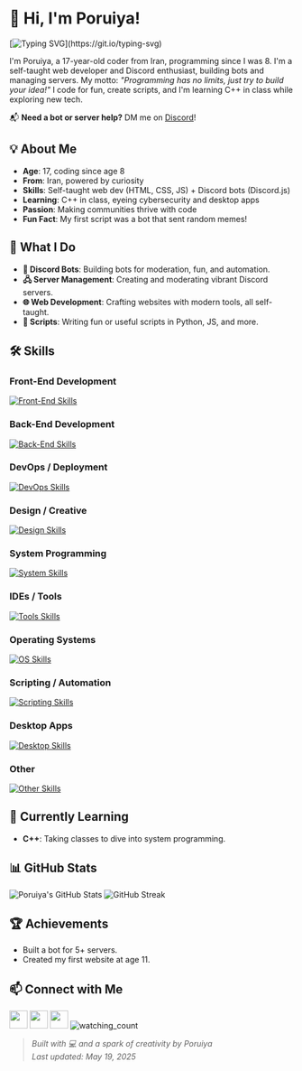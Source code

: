 # 👋 Hi, I'm Poruiya!

[![Typing SVG](https://readme-typing-svg.demolab.com?font=Fira+Code&pause=1000&color=57CDF1&width=435&lines=17yo+Self-Taught+Developer;Discord+Bots+%26+Web+Dev;No+Limits,+Just+Build!)](https://git.io/typing-svg)

I'm Poruiya, a 17-year-old coder from Iran, programming since I was 8. I'm a self-taught web developer and Discord enthusiast, building bots and managing servers. My motto: *"Programming has no limits, just try to build your idea!"* I code for fun, create scripts, and I'm learning C++ in class while exploring new tech.

📬 **Need a bot or server help?** DM me on [Discord](https://discordapp.com/users/942361321456926721)!

## 💡 About Me

- **Age**: 17, coding since age 8
- **From**: Iran, powered by curiosity
- **Skills**: Self-taught web dev (HTML, CSS, JS) + Discord bots (Discord.js)
- **Learning**: C++ in class, eyeing cybersecurity and desktop apps
- **Passion**: Making communities thrive with code
- **Fun Fact**: My first script was a bot that sent random memes!

## 🚀 What I Do

- **🤖 Discord Bots**: Building bots for moderation, fun, and automation.
- **🖧 Server Management**: Creating and moderating vibrant Discord servers.
- **🌐 Web Development**: Crafting websites with modern tools, all self-taught.
- **📜 Scripts**: Writing fun or useful scripts in Python, JS, and more.

## 🛠️ Skills

### Front-End Development
[![Front-End Skills](https://skillicons.dev/icons?i=html,css,js,react,nextjs,bootstrap,sass,tailwind,styledcomponents,ts,webpack&perline=6)](https://skillicons.dev)

### Back-End Development
[![Back-End Skills](https://skillicons.dev/icons?i=nodejs,php,laravel,py,dotnet,mongodb,mysql,discordjs&perline=6)](https://skillicons.dev)

### DevOps / Deployment
[![DevOps Skills](https://skillicons.dev/icons?i=git,github,netlify,cloudflare,npm,yarn,sentry&perline=6)](https://skillicons.dev)

### Design / Creative
[![Design Skills](https://skillicons.dev/icons?i=figma,blender,ps&perline=6)](https://skillicons.dev)

### System Programming
[![System Skills](https://skillicons.dev/icons?i=c,cpp&perline=6)](https://skillicons.dev)

### IDEs / Tools
[![Tools Skills](https://skillicons.dev/icons?i=vscode,visualstudio,idea&perline=6)](https://skillicons.dev)

### Operating Systems
[![OS Skills](https://skillicons.dev/icons?i=linux,ubuntu,arch,kali,windows&perline=6)](https://skillicons.dev)

### Scripting / Automation
[![Scripting Skills](https://skillicons.dev/icons?i=bash,powershell,regex&perline=6)](https://skillicons.dev)

### Desktop Apps
[![Desktop Skills](https://skillicons.dev/icons?i=electron&perline=6)](https://skillicons.dev)

### Other
[![Other Skills](https://skillicons.dev/icons?i=discord&perline=6)](https://skillicons.dev)

## 🌱 Currently Learning

- **C++**: Taking classes to dive into system programming.

## 📊 GitHub Stats

![Poruiya's GitHub Stats](https://github-readme-stats.vercel.app/api?username=poruiya&count_private=true&show_icons=true&title_color=57cdf1&text_color=ffffff&icon_color=57cdf1&border_color=0d1117&bg_color=0d1117)
![GitHub Streak](https://streak-stats.demolab.com/?user=poruiya&background=0d1117&border=0d1117&stroke=57cdf1&ring=57cdf1&fire=57cdf1&currStreakNum=57cdf1&sideNums=57cdf1&currStreakLabel=57cdf1&sideLabels=57cdf1&dates=ffffff)

## 🏆 Achievements

- Built a bot for 5+ servers.
- Created my first website at age 11.

## 📫 Connect with Me

[<img src="https://raw.githubusercontent.com/danielcranney/readme-generator/main/public/icons/socials/discord.svg" width="32" height="32" />](https://discordapp.com/users/942361321456926721) [<img src="https://raw.githubusercontent.com/danielcranney/readme-generator/main/public/icons/socials/github-dark.svg" width="32" height="32" />](https://www.github.com/poruiya) [<img src="https://raw.githubusercontent.com/danielcranney/readme-generator/main/public/icons/socials/instagram.svg" width="32" height="32" />](https://www.instagram.com/poruiya._.deragon)
<img src="https://komarev.com/ghpvc/?username=poruiya&color=brightgreen" alt="watching_count" />
> *Built with 💻 and a spark of creativity by Poruiya*  
> *Last updated: May 19, 2025*
